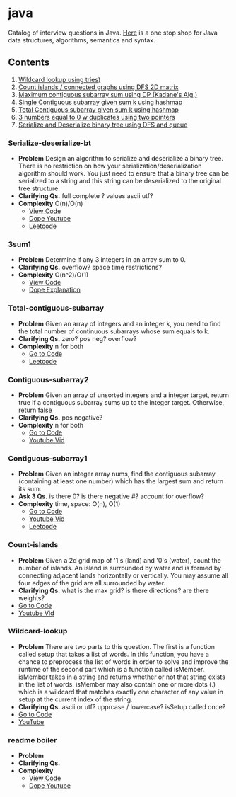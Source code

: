 # java
Catalog of interview questions in Java. [Here](_cheatsheet.md) is a one stop shop for Java data structures, algorithms, semantics and syntax.

## Contents
1. [Wildcard lookup using tries)](#Wildcard-lookup)
2. [Count islands / connected graphs using DFS 2D matrix](#Count-islands)
3. [Maximum contiguous subarray sum using DP (Kadane's Alg.)](#contiguous-subarray1)
4. [Single Contiguous subarray given sum k using hashmap](#contiguous-subarray2)
5. [Total Contiguous subarray given sum k using hashmap](#total-contiguous-subarray)
6. [3 numbers equal to 0 w duplicates using two pointers](#3sum1)
7. [Serialize and Deserialize binary tree using DFS and queue](#serialize-deserialize-bt)

### Serialize-deserialize-bt
- **Problem** Design an algorithm to serialize and deserialize a binary tree. There is no restriction on how your serialization/deserialization algorithm should work. You just need to ensure that a binary tree can be serialized to a string and this string can be deserialized to the original tree structure.
- **Clarifying Qs.** full complete ? values ascii utf?
- **Complexity** O(n)/O(n)
  + [View Code](serialize-deserialize-bt.java)
  + [Dope Youtube](https://www.youtube.com/watch?v=suj1ro8TIVY)
  + [Leetcode](https://leetcode.com/problems/serialize-and-deserialize-binary-tree/)

### 3sum1
- **Problem** Determine if any 3 integers in an array sum to 0.
- **Clarifying Qs.** overflow? space time restrictions?
- **Complexity** O(n^2)/O(1)
  - [View Code](3sum1.java)
  - [Dope Explanation](https://leetcode.com/problems/3sum/discuss/304552/O(n2)-time-O(1)-space-solution)

### Total-contiguous-subarray
- **Problem** Given an array of integers and an integer k, you need to find the total number of continuous subarrays whose sum equals to k.
- **Clarifying Qs.** zero? pos neg? overflow?
- **Complexity** n for both
  - [Go to Code](total-contiguous-subarray.java)
  - [Leetcode](https://leetcode.com/problems/subarray-sum-equals-k/)

### Contiguous-subarray2
- **Problem** Given an array of unsorted integers and a integer target, return true if a contiguous subarray sums up to the integer target. Otherwise, return false
- **Clarifying Qs.** pos negative?
- **Complexity** n for both
  - [Go to Code](contiguous-subarray2.java)
  - [Youtube Vid](https://www.youtube.com/watch?v=HJDlxZNe1UI)

### Contiguous-subarray1
- **Problem** Given an integer array nums, find the contiguous subarray (containing at least one number) which has the largest sum and return its sum.
- **Ask 3 Qs.** is there 0? is there negative #? account for overflow?
- **Complexity** time, space: O(n), O(1)
  + [Go to Code](contiguous-subarray1.java)
  + [Youtube Vid](https://www.youtube.com/watch?v=2MmGzdiKR9Y)
  - [Leetcode](https://leetcode.com/problems/maximum-subarray/)

### Count-islands
- **Problem** Given a 2d grid map of '1's (land) and '0's (water), count the number of islands. An island is surrounded by water and is formed by connecting adjacent lands horizontally or vertically. You may assume all four edges of the grid are all surrounded by water.
- **Clarifying Qs.** what is the max grid? is there directions? are there weights?
- [Go to Code](countIslands.java)
- [Youtube Vid](https://www.youtube.com/watch?v=o8S2bO3pmO4)

### Wildcard-lookup
 - **Problem** There are two parts to this question. The first is a function called setup that takes a list of words. In this function, you have a chance to preprocess the list of words in order to solve and improve the runtime of the second part which is a function called isMember. isMember takes in a string and returns whether or not that string exists in the list of words. isMember may also contain one or more dots (.) which is a wildcard that matches exactly one character of any value in setup at the current index of the string.
- **Clarifying Qs.** ascii or utf? upprcase / lowercase? isSetup called once?
- [Go to Code](wildcardLookup.java)
- [YouTube](https://www.youtube.com/watch?v=Xt2ouYSxWkw)




### readme boiler
- **Problem**
- **Clarifying Qs.**
- **Complexity**
  + [View Code]()
  + [Dope Youtube]()
